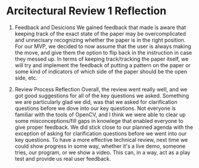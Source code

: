 # Arcitectural Review 1 Reflection

1. Feedback and Desicions
We gained feedback that made is aware that keeping track of the exact state of the paper may be overcomplicated and unnecisary
recognizing whether the paper is in the right position. For our MVP, we decided to now assume that the user is always making
the move, and give them the option to flip back in the instruction in case they messed up. In terms of keeping track/tracking
the paper itself, we will try and implement the feedback of putting a pattern on the paper or some kind of indicators of which
side of the paper should be the open side, etc.

2. Review Process Reflection
Overall, the review went really well, and we got good suggestions for all of the key questions we asked. Something we are
particularly glad we did, was that we asked for clarification questions before we dove into our key questions. Not everyone is
familiar with the tools of OpenCV, and I think we were able to clear up some misconceptions/fill gaps in knowlege that enabled
everyone to give proper feedback. We did stick close to our planned agenda with the exception of asking for clarification questions
before we went into our key questions. To have a more effective technical review, next time we could show progress in some way, whether
it's a live demo, someone tries, our program, or we show a video. This can, in a way, act as a play test and provide us real user
feedback.
